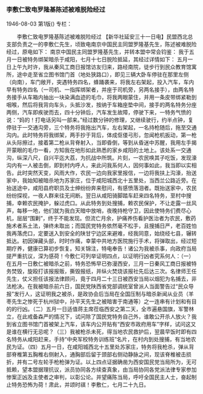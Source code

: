 ### 李敷仁致电罗隆基陈述被难脱险经过

1946-08-03
第1版()
专栏：

　　李敷仁致电罗隆基陈述被难脱险经过
    【新华社延安三十一日电】民盟西北总支部负责之一的李敷仁先生，顷致电南京中国民主同盟罗隆基先生，陈述被难脱险经过，原电如下：
    南京中国民主同盟罗隆基先生，并转本盟中常会钧鉴：
    我于五月一日被特务绑架暗杀于咸阳，七月十七日脱险抵延，其经过详情如下：
    五月一日上午九时许，我从秦风工商日报馆访友归来，路经南院，徒步行到民众教育馆寓所，途中走至省立图书馆门首（地处狭路口），即见三辆大卧车停驻在那里左侧（向南），车门敞开，突遇特务四名，蜂踊袭来，将我左右架起，投入汽车，车内早有特务四名（一司机、一指挥绑架者，并座于司机旁，另两名接手），由两名特务接手从车箱内抽出一块染满血迹的毛巾，将我两眼蒙住，并用一条皮带绑紧勒到咽喉，然后将我背向车头，头抵沙发，按纳于车箱座垫中间，接手的两名特务分座两侧，汽车即疾驶而去，四十分钟后，汽车发生故障，停驶下来，一特务气愤的说：“妈的！打电话另叫一部来。”经过数分钟的修理，又继续驶行，约半点钟，复停驻于一交通沟旁，三个特务将我拖出汽车，左右架起，一名持枪随后，拖至交通沟内。此时特务将我绑架，两手抄于背后，体成伛偻弓形，忽闻枪机扳动，第一枪从头际擦过，接着第二枪从背脊射入，当即昏倒，等到从昏迷中苏醒，我用左手揭开蒙眼的毛巾一看，方知我在地形如此熟悉的家乡咸阳的土地上。该处系一交通沟，纵深八尺，自兴平迄大荔，为抗战中所筑。片刻，一农民唤其子吃饭，发现濠沟内有一人被击倒，即到村内呼人，来此问我系何人，因何事如此，我当即以实相告。此时突然天变，风雨大作，农民一边向我家里报信，一边将我扶上沟濠，抬送家中，我始知被暗杀地为苏家庄，位于咸阳城西北十五里处，当西兰公路近旁。在抬送途中，咸阳县府职员及士绅纷纷奔来慰问，有感愤落泪者。既抬送家中，农民纷纷探视，一夜人群来往无间断。翌日从咸阳骑脚踏车赶来四名特务，至村中搜捕，幸赖农民掩护，躲过虎口。从此特务到处搜捕，赖农民保护，不让走露一丝风声，每移一地，他们就为我白天暗中放哨，夜晚持枪守卫，因此使特务们费尽心机，层层“围剿”，终于不能发现。但流亡月余，护痛养伤看护医治者为农民，敷药施术者系土法，弹终未取出；而国民党特务依然毫不松手，且搜捕日严，老百姓怕我再落虎口，定要送入到安全的陕甘宁边区来避难，经我同意，始绕经七县，辗转抵达。初因弹藏头部，时时作痛，幸蒙中共地方医院施行手术，将弹取出，经过短期疗养，健康已算初步恢复。知关锦注，特电奉告！诸公为我被杀事，向政府当局提严重抗议，深为感荷！今敷仁可列举证明四点，以证明行凶者究系何人：（一）在五月一日敷仁被暗杀之前，特务恐怖早已弥漫西安，三月一日秦风工商日报被特务焚毁，旋殴打该报报贩，撕毁报纸，并纵火焚烧该报社先后达三次。名律师王任先生，仗义担任该报法律顾问，竟于四月二十三日被西安当局以烟犯为名捕去，非法枪决。在我被暗杀前六日，国民党陕西省党部调统室曾派人当面警告过“民众导报”发行人，这证明我之被杀，是政协会后当局在全国压制与暗杀新闻从业员（羊枣先生之惨死于杭州狱中，孙平天先生之被暗害于南通等）之一连串有计划和有目的的行凶。（二）五月一日适值蒋主席莅临西安之第二天，全市遍悬国旗，军警林立，在此戒备森严的情况下，试问除了国民党特务自己外，谁敢公开杀人放火？我到省立图书馆门首被架上汽车，该车内公开贴有“西安市政府用车”字样，试问这又是谁在横行无忌呢？（三）我被枪杀未死，得当地农民救护后，翌晨早饭时即有四名特务从咸阳赶来，手持“中央军校特务训练班”名片，在村内到处搜捕，有当地农民为证。（四）五月一日，在咸阳城西北十五里处苏家庄，特务将我枪杀，弹从背部脊椎第五胸椎右侧射入，通胸部后留于颈部右侧动静脉之间，现该脊椎被击损折，并有二号左轮手枪枪弹为证。以上四点证据确凿为西安国民党当局所为，无可抵赖，望本盟据理抗议，派员协同各方续查真象，由当局协同各党派法律专家参加惨案正凶及主使者之审判，以彰公论。并望痛陈当局，呼吁全国民主人士，奋起制止特务恐怖为荷！肃此，并颂时祺！李敷仁，七月二十九日。

